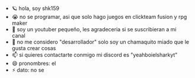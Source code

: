 - 🪐 hola, soy shk159
- 😭 no se programar, asi que solo hago juegos en clickteam fusion y rpg maker
- 🌱 soy un youtuber pequeño, les agradeceria si se suscribieran a mi canal
- 🦖 no me considero "desarrollador" solo soy un chamaquito miado que le gusta crear cosas
- 📫 si quieres contactarte conmigo mi discord es "yeahboielsharkyt"
- 😄 pronombres: el
- ⚡ dato: no se

<!---
shk159-rgb/shk159-rgb is a ✨ special ✨ repository because its `README.md` (this file) appears on your GitHub profile.
You can click the Preview link to take a look at your changes.
--->
